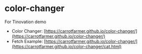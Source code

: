 # color-changer

For Tinovation demo 

- Color Changer: [https://carrotfarmer.github.io/color-changer/](https://carrotfarmer.github.io/color-changer/)
- Fetch Example: [https://carrotfarmer.github.io/color-changer/](https://carrotfarmer.github.io/color-changer/cat.html)
